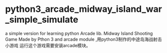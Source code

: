 # python3_arcade_midway_island_war_simple_simulate
a simple version for learning python Arcade lib.
Midway Island Shooting Game Made by Pthon 3 and arcade module ,用python3制作的中途岛海战射击小游戏
运行这个游戏需要安装arcade模块。
